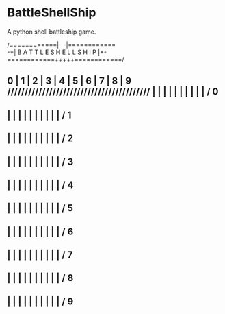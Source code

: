 # BattleShellShip
A python shell battleship game.

                 
   /============|- -|============\
-+| B A T T L E S H E L L S H I P |+-
   \============+++++============/

0 | 1 | 2 | 3 | 4 | 5 | 6 | 7 | 8 | 9
/////////////////////////////////////////
  |   |   |   |   |   |   |   |   |   | / 0
---------------------------------------
  |   |   |   |   |   |   |   |   |   | / 1
---------------------------------------
  |   |   |   |   |   |   |   |   |   | / 2
---------------------------------------
  |   |   |   |   |   |   |   |   |   | / 3
---------------------------------------
  |   |   |   |   |   |   |   |   |   | / 4
---------------------------------------
  |   |   |   |   |   |   |   |   |   | / 5
---------------------------------------
  |   |   |   |   |   |   |   |   |   | / 6
---------------------------------------
  |   |   |   |   |   |   |   |   |   | / 7
---------------------------------------
  |   |   |   |   |   |   |   |   |   | / 8
---------------------------------------
  |   |   |   |   |   |   |   |   |   | / 9
---------------------------------------

